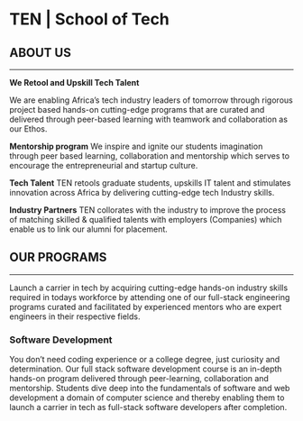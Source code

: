 # TEN | School of Tech

## ABOUT US

<hr>

**We Retool and Upskill Tech Talent**

We are enabling Africa’s tech industry leaders of tomorrow through rigorous project based hands-on cutting-edge programs that are curated and delivered through peer-based learning with teamwork and collaboration as our Ethos.

**Mentorship program**
We inspire and ignite our students imagination through peer based learning, collaboration and mentorship which serves to encourage the entrepreneurial and startup culture.

**Tech Talent**
TEN retools graduate students, upskills IT talent and stimulates innovation across Africa by delivering cutting-edge tech Industry skills.

**Industry Partners**
TEN collorates with the industry to improve the process of matching skilled & qualified talents with employers (Companies) which enable us to link our alumni for placement.

## OUR PROGRAMS
<hr>
Launch a carrier in tech by acquiring cutting-edge hands-on industry skills required in todays workforce by attending one of our full-stack engineering programs curated and facilitated by experienced mentors who are expert engineers in their respective fields.

### Software Development

You don’t need coding experience or a college degree, just curiosity and determination. Our full stack software development course is an in-depth hands-on program delivered through peer-learning, collaboration and mentorship. Students dive deep into the fundamentals of software and web development a domain of computer science and thereby enabling them to launch a carrier in tech as full-stack software developers after completion.

